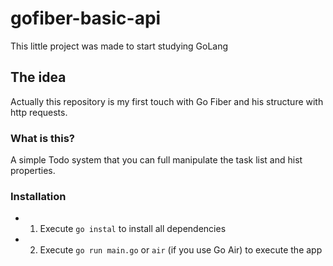 # gofiber-basic-api
This little project was made to start studying GoLang

## The idea
Actually this repository is my first touch with Go Fiber and his structure with http requests.

### What is this?
A simple Todo system that you can full manipulate the task list and hist properties.

### Installation
- 1. Execute ```go instal``` to install all dependencies
- 2. Execute ```go run main.go``` or ```air``` (if you use Go Air) to execute the app
